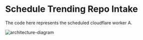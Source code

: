 # Schedule Trending Repo Intake

The code here represents the scheduled cloudflare worker A.

![architecture-diagram](https://personal-project-readmes.s3.amazonaws.com/Tweet+Trending+Repos.png)
